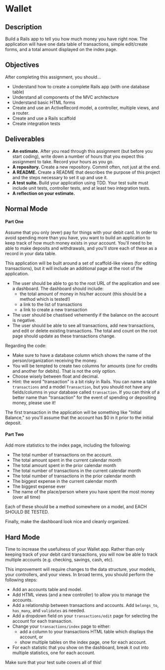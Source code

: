# Wallet

## Description

Build a Rails app to tell you how much money you have right now.  The application will have one data table of transactions, simple edit/create forms, and a total amount displayed on the index page.

## Objectives

After completing this assignment, you should...

* Understand how to create a complete Rails app (with one database table)
* Understand all components of the MVC architecture
* Understand basic HTML forms
* Create and use an ActiveRecord model, a controller, multiple views, and a router.
* Create and use a Rails scaffold
* Create integration tests

## Deliverables

* **An estimate.**  After you read through this assignment (but before you start coding), write down a number of hours that you expect this assignment to take.  Record your hours as you go.
* **A repository.** Create a new repository.  Commit often, not just at the end.
* **A README.** Create a README that describes the purpose of this project and the steps necessary to set it up and use it.
* **A test suite.** Build your application using TDD.  Your test suite must include unit tests, controller tests, and at least two integration tests.
* **A reflection on your estimate.**

## Normal Mode

#### Part One

Assume that you only (ever) pay for things with your debit card.  In order to avoid spending more than you have, you want to build an application to keep track of how much money exists in your account.  You'll need to be able to make deposits and withdrawals, and you'll store each of these as a record in your data table.

This application will be built around a set of scaffold-like views (for editing transactions), but it will include an additional page at the root of the application.

* The user should be able to go to the root URL of the application and see a dashboard.  The dashboard should include:
  * the total amount of money in his/her account (this should be a method which is tested!)
  * a link to the list of transactions
  * a link to create a new transaction
* The user should be chastised vehemently if the balance on the account is negative.
* The user should be able to see all transactions, add new transactions, and edit or delete existing transactions.  The total and count on the root page should update as these transactions change.

Regarding the code:

* Make sure to have a database column which shows the name of the person/organization receiving the money.
* You will be tempted to create two columns for amounts (one for credits and another for debits).  That is not the only option.
* Choose wisely between float and decimal.
* Hint: the word "transaction" is a bit risky in Rails.  You can name a table `transactions` and a model `Transaction`, but you should not have any fields/columns in your database called `transaction`.  If you can think of a better name than "transaction" for the event of spending or depositing money, please use it!

The first transaction in the application will be something like "Initial Balance," so you'll assume that the account has $0 in it prior to the initial deposit.

#### Part Two

Add more statistics to the index page, including the following:

* The total number of transactions on the account.
* The total amount spent in the current calendar month
* The total amount spent in the prior calendar month
* The total number of transactions in the current calendar month
* The total number of transactions in the prior calendar month
* The biggest expense in the current calendar month
* The biggest expense ever
* The name of the place/person where you have spent the most money (over all time)

Each of these should be a method somewhere on a model, and EACH SHOULD BE TESTED.  

Finally, make the dashboard look nice and cleanly organized.

## Hard Mode

Time to increase the usefulness of your Wallet app.  Rather than only keeping track of your debit card transactions, you will now be able to track multiple accounts (e.g. checking, savings, cash, etc).

This improvement will require changes to the data structure, your models, your controllers, and your views.  In broad terms, you should perform the following steps:

* Add an accounts table and model.
* Add HTML views (and a new controller) to allow you to manage the accounts.
* Add a relationship between transactions and accounts.  Add `belongs_to`, `has_many`, and `validates` as needed.
* Add a dropdown field on your `transactions/edit` page for selecting the account for each transaction.  
* Change your `transactions/index` page to either:
  * add a column to your transactions HTML table which displays the account, or
  * show multiple tables on the index page, one for each account.
* For each statistic that you show on the dashboard, break it out into multiple statistics, one for each account.

Make sure that your test suite covers all of this!
